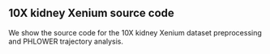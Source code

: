## 10X kidney Xenium source code
We show the source code for the 10X kidney Xenium dataset preprocessing and PHLOWER trajectory analysis.
